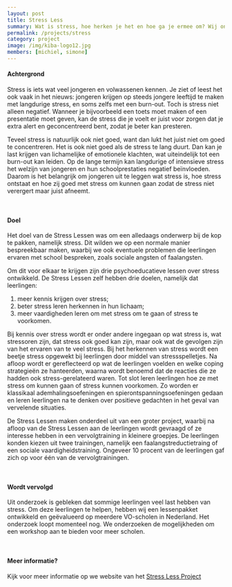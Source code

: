 ```yaml
---
layout: post
title: Stress Less
summary: Wat is stress, hoe herken je het en hoe ga je ermee om? Wij onderzoeken stress lessen en vaardigheidstrainingen voor leerlingen. 
permalink: /projects/stress
category: project
image: /img/kiba-logo12.jpg
members: [michiel, simone]
---
```


#### Achtergrond
Stress is iets wat veel jongeren en volwassenen kennen. 
Je ziet of leest het ook vaak in het nieuws: jongeren krijgen op steeds jongere leeftijd te maken met langdurige stress, en soms zelfs met een burn-out. 
Toch is stress niet alleen negatief. Wanneer je bijvoorbeeld een toets moet maken of een presentatie moet geven, kan de stress die je voelt er juist voor zorgen dat je extra alert en geconcentreerd bent, zodat je beter kan presteren. 

Teveel stress is natuurlijk ook niet goed, want dan lukt het juist niet om goed te concentreren. Het is ook niet goed als de stress te lang duurt. 
Dan kan je last krijgen van lichamelijke of emotionele klachten, wat uiteindelijk tot een burn-out kan leiden. 
Op de lange termijn kan langdurige of intensieve stress het welzijn van jongeren en hun schoolprestaties negatief beïnvloeden. 
Daarom is het belangrijk om jongeren uit te leggen wat stress is, hoe stress ontstaat en hoe zij goed met stress om kunnen gaan zodat de stress niet verergert maar juist afneemt.   

<br>

#### Doel
Het doel van de Stress Lessen was om een alledaags onderwerp bij de kop te pakken, namelijk stress. 
Dit wilden we op een normale manier bespreekbaar maken, waarbij we ook eventuele problemen die leerlingen ervaren met school bespreken, zoals sociale angsten of faalangsten. 

Om dit voor elkaar te krijgen zijn drie psychoeducatieve lessen over stress ontwikkeld. De Stress Lessen zelf hebben drie doelen, namelijk dat leerlingen:
1) meer kennis krijgen over stress; 
2) beter stress leren herkennen in hun lichaam; 
3) meer vaardigheden leren om met stress om te gaan of stress te voorkomen. 

Bij kennis over stress wordt er onder andere ingegaan op wat stress is, wat stressoren zijn, dat stress ook goed kan zijn, maar ook wat de gevolgen zijn van het ervaren van te veel stress. 
Bij het herkennen van stress wordt een beetje stress opgewekt bij leerlingen door middel van stressspelletjes. 
Na afloop wordt er gereflecteerd op wat de leerlingen voelden en welke coping strategieën ze hanteerden, waarna wordt benoemd dat de reacties die ze hadden ook stress-gerelateerd waren. 
Tot slot leren leerlingen hoe ze met stress om kunnen gaan of stress kunnen voorkomen. Zo worden er klassikaal ademhalingsoefeningen en spierontspanningsoefeningen gedaan en leren leerlingen na te denken over positieve gedachten in het geval van vervelende situaties. 

De Stress Lessen maken onderdeel uit van een groter project, waarbij na afloop van de Stress Lessen aan de leerlingen wordt gevraagd of ze interesse hebben in een vervolgtraining in kleinere groepjes. 
De leerlingen konden kiezen uit twee trainingen, namelijk een faalangstreductietraing of een sociale vaardigheidstraining. 
Ongeveer 10 procent van de leerlingen gaf zich op voor één van de vervolgtrainingen. 

<br>

#### Wordt vervolgd
Uit onderzoek is gebleken dat sommige leerlingen veel last hebben van stress. 
Om deze leerlingen te helpen, hebben wij een lessenpakket ontwikkeld en geëvalueerd op meerdere VO-scholen in Nederland. 
Het onderzoek loopt momenteel nog. We onderzoeken de mogelijkheden om een workshop aan te bieden voor meer scholen. 

<br>

#### Meer informatie?
Kijk voor meer informatie op we website van het [Stress Less Project](www.stresslessproject.nl) 
<br>

